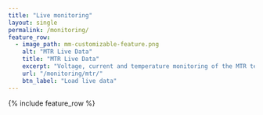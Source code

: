 ```yaml
---
title: "Live monitoring"
layout: single
permalink: /monitoring/
feature_row:
  - image_path: mm-customizable-feature.png
    alt: "MTR Live Data"
    title: "MTR Live Data"
    excerpt: "Voltage, current and temperature monitoring of the MTR test site."
    url: "/monitoring/mtr/"
    btn_label: "Load live data"
---
```


{% include feature_row %}

